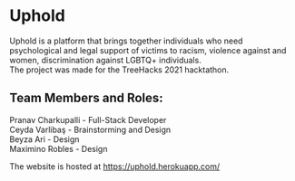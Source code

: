 # Uphold
Uphold is a platform that brings together individuals who need psychological and legal support of victims to racism, violence against and women, discrimination against LGBTQ+ individuals.  
The project was made for the TreeHacks 2021 hacktathon.

## Team Members and Roles:
Pranav Charkupalli - Full-Stack Developer  
Ceyda Varlibaş - Brainstorming and Design  
Beyza Ari - Design  
Maximino Robles - Design  

The website is hosted at https://uphold.herokuapp.com/
